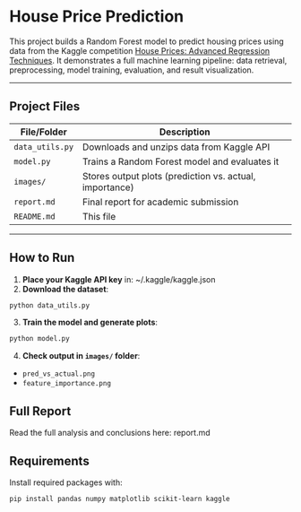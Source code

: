 # House Price Prediction

This project builds a Random Forest model to predict housing prices using data from the Kaggle competition [House Prices: Advanced Regression Techniques](https://www.kaggle.com/competitions/house-prices-advanced-regression-techniques). It demonstrates a full machine learning pipeline: data retrieval, preprocessing, model training, evaluation, and result visualization.

---

## Project Files

| File/Folder     | Description                                           |
|------------------|-------------------------------------------------------|
| `data_utils.py`  | Downloads and unzips data from Kaggle API            |
| `model.py`       | Trains a Random Forest model and evaluates it        |
| `images/`        | Stores output plots (prediction vs. actual, importance) |
| `report.md`      | Final report for academic submission                 |
| `README.md`      | This file                                            |

---

## How to Run

1. **Place your Kaggle API key** in: ~/.kaggle/kaggle.json
2. **Download the dataset**:

```bash
python data_utils.py
```

3. **Train the model and generate plots**:
```bash
python model.py
```

4. **Check output in `images/` folder**:
- `pred_vs_actual.png`
- `feature_importance.png`

## Full Report
Read the full analysis and conclusions here: report.md

## Requirements
Install required packages with:
```bash
pip install pandas numpy matplotlib scikit-learn kaggle
```

